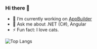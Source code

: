 ### Hi there 👋

- 🔭 I’m currently working on [AppBuilder](https://www.infragistics.com/products/appbuilder/help/getting-started)
- 💬 Ask me about .NET (C#), Angular
- ⚡ Fun fact: I love cats.

<!--
**jackofdiamond5/jackofdiamond5** is a ✨ _special_ ✨ repository because its `README.md` (this file) appears on your GitHub profile.

Here are some ideas to get you started:

- 🌱 I’m currently learning ...
- 👯 I’m looking to collaborate on ...
- 🤔 I’m looking for help with ...
- 💬 Ask me about ...
- 📫 How to reach me: ...
-->

![Top Langs](https://github-readme-stats.vercel.app/api/top-langs/?username=jackofdiamond5&layout=compact)
